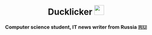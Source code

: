 <h1 align="center">Ducklicker</a> 
<img src="https://www.freepngimg.com/thumb/machine/47280-8-rubber-duck-hq-image-free-png.png" height="32"/></h1>
<h3 align="center">Computer science student, IT news writer from Russia 🇷🇺</h3>
